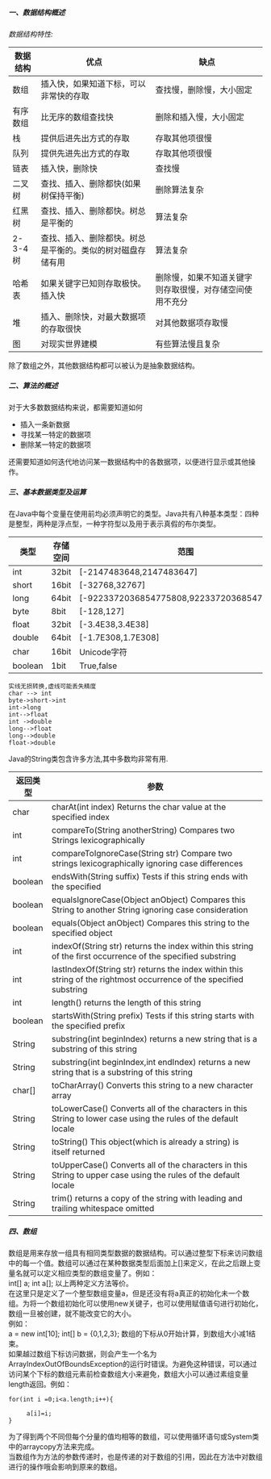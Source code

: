 ##### 一、数据结构概述

*数据结构特性:*

 |数据结构| 优点| 缺点|
 |---|---|---|
 | 数组|插入快，如果知道下标，可以非常快的存取 |查找慢，删除慢，大小固定|
 |有序数组|比无序的数组查找快|删除和插入慢，大小固定|
 |栈|提供后进先出方式的存取|存取其他项很慢|
 |队列|提供先进先出方式的存取|存取其他项很慢|
 |链表|插入快，删除快|查找慢|
 |二叉树|查找、插入、删除都快(如果树保持平衡)|删除算法复杂|
 |红黑树|查找、插入、删除都快。树总是平衡的|算法复杂|
 |2-3-4树|查找、插入、删除都快。树总是平衡的。类似的树对磁盘存储有用|算法复杂|
 |哈希表|如果关键字已知则存取极快。插入快|删除慢，如果不知道关键字则存取很慢，对存储空间使用不充分|
 |堆|插入、删除快，对最大数据项的存取很快|对其他数据项存取慢|
 |图|对现实世界建模|有些算法慢且复杂|
 
 除了数组之外，其他数据结构都可以被认为是抽象数据结构。
 
 ##### 二、算法的概述
 对于大多数数据结构来说，都需要知道如何   
 * 插入一条新数据   
 * 寻找某一特定的数据项   
 * 删除某一特定的数据项
  
 还需要知道如何迭代地访问某一数据结构中的各数据项，以便进行显示或其他操作。
##### 三、基本数据类型及运算
在Java中每个变量在使用前均必须声明它的类型。Java共有八种基本类型：四种是整型，两种是浮点型，一种字符型以及用于表示真假的布尔类型。

|类型|存储空间|范围|
|---|----|---|
|int|32bit|[-2147483648,2147483647]|
|short|16bit|[-32768,32767]|
|long|64bit|[-9223372036854775808,9223372036854775807]|
|byte|8bit|[-128,127]|
|float|32bit|[-3.4E38,3.4E38]|
|double|64bit|[-1.7E308,1.7E308]|
|char| 16bit|Unicode字符|
|boolean|1bit|True,false|

```text
实线无损转换,虚线可能丢失精度
char --> int
byte->short->int
int->long
int-->float
int ->double
long-->float
long-->double
float->double
```

Java的String类包含许多方法,其中多数均非常有用.

|返回类型|参数|
|----|----|
|char|charAt(int index) Returns the char value at the specified index|
|int|compareTo(String anotherString) Compares two Strings lexicographically|
|int|compareToIgnoreCase(String str) Compare two strings lexicographically ignoring case differences|
|boolean|endsWith(String suffix) Tests if this string ends with the specified|
|boolean|equalsIgnoreCase(Object anObject) Compares this String to another String ignoring case consideration|
|boolean|equals(Object anObject) Compares this string to the specified object|
|int|indexOf(String str) returns the index within this string of the first occurrence of the specified substring|
|int|lastIndexOf(String str) returns the index within this string of the rightmost occurrence of the specified substring|
|int|length() returns the length of this string|
|boolean|startsWith(String prefix) Tests if this string starts with the specified prefix|
|String|substring(int beginIndex) returns a new string that is a substring of this string|
|String|substring(int beginIndex,int endIndex) returns a new string that is a substring of this string|
|char[]|toCharArray() Converts this string to a new character array|
|String|toLowerCase() Converts all of the characters in this String to lower case using the rules of the default locale|
|String|toString() This object(which is already a string) is itself returned|
|String|toUpperCase() Converts all of the characters in this String to upper case using the rules of the default locale|
|String|trim() returns a copy of the string with leading and trailing whitespace omitted|

##### 四、数组

数组是用来存放一组具有相同类型数据的数据结构。可以通过整型下标来访问数组中的每一个值。数组可以通过在某种数据类型后面加上[]来定义，在此之后跟上变量名就可以定义相应类型的数组变量了。例如：  
int[] a;
int a[];
以上两种定义方法等价。  
在这里只是定义了一个整型数组变量a，但是还没有将a真正的初始化未一个数组。为将一个数组初始化可以使用new关键子，也可以使用赋值语句进行初始化，数组一旦被创建，就不能改变它的大小。  
例如：  
a = new int[10];
int[] b = {0,1,2,3};
数组的下标从0开始计算，到数组大小减1结束。  
如果越过数组下标访问数据，则会产生一个名为ArrayIndexOutOfBoundsException的运行时错误。为避免这种错误，可以通过访问某个下标的数组元素前检查数组大小来避免，数组大小可以通过素组变量length返回。例如：  
```
for(int i =0;i<a.length;i++){

     a[i]=i;
}
```

为了得到两个不同但每个分量的值均相等的数组，可以使用循环语句或System类中的arraycopy方法来完成。  
当数组作为方法的参数传递时，也是传递的对于数组的引用，因此在方法中对数组进行的操作哦会影响到原来的数组。




